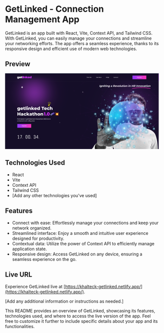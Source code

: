 # GetLinked - Connection Management App

GetLinked is an app built with React, Vite, Context API, and Tailwind CSS. With GetLinked, you can easily manage your connections and streamline your networking efforts. The app offers a seamless experience, thanks to its responsive design and efficient use of modern web technologies.

## Preview

![GetLinked Preview](./public/images/getlinked.png)

## Technologies Used

- React
- Vite
- Context API
- Tailwind CSS
- [Add any other technologies you've used]

## Features

- Connect with ease: Effortlessly manage your connections and keep your network organized.
- Streamlined interface: Enjoy a smooth and intuitive user experience designed for productivity.
- Contextual data: Utilize the power of Context API to efficiently manage application state.
- Responsive design: Access GetLinked on any device, ensuring a seamless experience on the go.

## Live URL

Experience GetLinked live at [https://khalteck-getlinked.netlify.app/](https://khalteck-getlinked.netlify.app/).

[Add any additional information or instructions as needed.]

This README provides an overview of GetLinked, showcasing its features, technologies used, and where to access the live version of the app. Feel free to customize it further to include specific details about your app and its functionalities.

